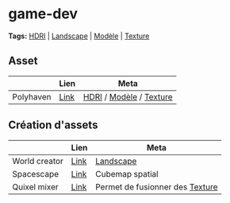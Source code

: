 # game-dev
**Tags:** [HDRI] | [Landscape] | [Modèle] | [Texture]

## Asset
|                  | Lien                           | Meta
| ---------------- | ------------------------------ | ---
| Polyhaven        | [Link](https://polyhaven.com/) | [HDRI] / [Modèle] / [Texture]

## Création d'assets
|                  | Lien                                         | Meta   
| ---------------- | -------------------------------------------- | ---
| World creator    | [Link](https://www.world-creator.com/)       | [Landscape]
| Spacescape       | [Link](http://alexcpeterson.com/spacescape/) | Cubemap spatial
| Quixel mixer     | [Link](https://quixel.com/mixer)             | Permet de fusionner des [Texture]

[HDRI]: #game-dev
[Landscape]: #game-dev
[Modèle]: #game-dev
[Texture]: #game-dev